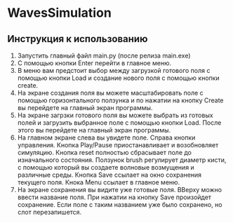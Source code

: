 # WavesSimulation

## Инструкция к использованию
1.  Запустить главный файл main.py (после релиза main.exe)
2. С помощью кнопки Enter перейти в главное меню.
3. В меню вам предстоит выбор между загрузкой готового поля с помощью кнопки Load и создание нового поля с помощью кнопки create.
4. На экране создания поля вы можете масштабировать поле с помощью горизонтального ползунка и по нажатии на кнопку Create вы перейдете на главный экран программы.
5. На экране загрзки готового поля вы можете выбрать из готовых полей и загрузить выбранное поле  с помощью кнопки Load. После этого вы перейдете на главный экран программы.
6. На главном экране слева вы увидете поле. Справа кнопки управления. Кнопка Play/Pause приостанавливает и возобновляет симуляцию. Кнопка reset полностью сбрасывает поле до изначального состояния. Ползунок brush регулирует диаметр кисти, с помощью который вы создаете волновые возмущения и различные среды.  Кнопка Save ссылает на окно сохранения текущего поля. Кнока Menu ссылает в главное меню.
7. На экране сохранения вы видите уже готовые поля. ВВерху можно ввести название поля. При нажатии на кнопку Save произойдет сохранение. Если поле с таким названием уже было сохранено, но слот перезапишется.
